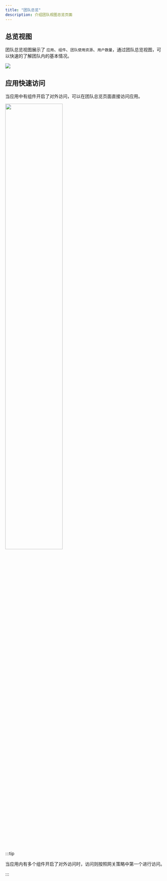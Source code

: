 ```yaml
---
title: "团队总览"
description: 介绍团队视图总览页面
---
```


## 总览视图

团队总览视图展示了 `应用`、`组件`、`团队使用资源`、`用户数量`，通过团队总览视图，可以快速的了解团队内的基本情况。

![](https://static.goodrain.com/docs/5.6/use-manual/team-manage/overview/team-overview.png)

## 应用快速访问

当应用中有组件开启了对外访问，可以在团队总览页面直接访问应用。

<img src="https://static.goodrain.com/docs/5.6/use-manual/team-manage/overview/visit.png" width="60%"/>

:::tip

当应用内有多个组件开启了对外访问时，访问则按照网关策略中第一个进行访问。

:::
